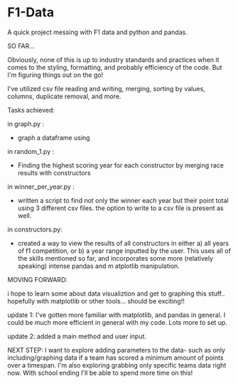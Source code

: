 # F1-Data
A quick project messing with F1 data and python and pandas.

SO FAR... 

Obviously, none of this is up to industry standards and practices when it comes to the styling, formatting, and probably efficiency of the code.
But I'm figuring things out on the go!

I've utilized csv file reading and writing, merging, sorting by values, columns, duplicate removal, and more.


Tasks achieved:

in graph.py :
- graph a dataframe using 

in random_1.py :
- Finding the highest scoring year for each constructor by merging race results with constructors

in winner_per_year.py :
- written a script to find not only the winner each year but their point total using 3 different csv files. the option to write to a csv file is present as well.

in constructors.py:
- created a way to view the results of all constructors in either a) all years of f1 competition, or b) a year range inputted by the user. This uses 
all of the skills mentioned so far, and incorporates some more (relatively speaking) intense pandas and m atplotlib manipulation.

MOVING FORWARD:

i hope to learn some about data visualiztion and get to graphing this stuff.. hopefully with matplotlib or other tools... should be exciting!!

update 1:  I've gotten more familiar with matplotlib, and pandas in general. I could be much more efficient in general with my code.
           Lots more to set up.

update 2: added a main method and user input.

NEXT STEP: I want to explore adding parameters to the data- such as only including/graphing data if a team has scored a minimum amount of points over a timespan. I'm also exploring grabbing only specific teams data right now. With school ending I'll be able to spend more time on this!
